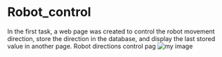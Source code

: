 # Robot_control
In the first task, a web page was created to control the robot movement direction, store the direction in the database, and display the last stored value in another page.
Robot directions control pag
![my image](controlpage.jpeg)

